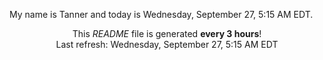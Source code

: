 My name is Tanner and today is Wednesday, September 27, 5:15 AM EDT.

<p align="center">This <i>README</i> file is generated <b>every 3 hours</b>!</br>Last refresh: Wednesday, September 27, 5:15 AM EDT<br /></p>
